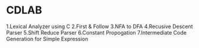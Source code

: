 # CDLAB

1.Lexical Analyzer using C
2.First & Follow
3.NFA to DFA
4.Recusive Descent Parser
5.Shift Reduce Parser
6.Constant Propogation
7.Intermediate Code Generation for Simple Expression

